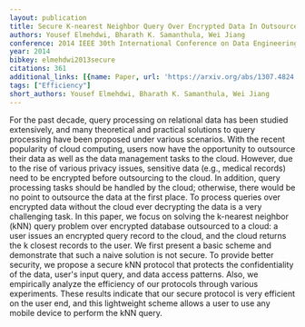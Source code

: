 ```yaml
---
layout: publication
title: Secure K-nearest Neighbor Query Over Encrypted Data In Outsourced Environments
authors: Yousef Elmehdwi, Bharath K. Samanthula, Wei Jiang
conference: 2014 IEEE 30th International Conference on Data Engineering
year: 2014
bibkey: elmehdwi2013secure
citations: 361
additional_links: [{name: Paper, url: 'https://arxiv.org/abs/1307.4824'}]
tags: ["Efficiency"]
short_authors: Yousef Elmehdwi, Bharath K. Samanthula, Wei Jiang
---
```

For the past decade, query processing on relational data has been studied
extensively, and many theoretical and practical solutions to query processing
have been proposed under various scenarios. With the recent popularity of cloud
computing, users now have the opportunity to outsource their data as well as
the data management tasks to the cloud. However, due to the rise of various
privacy issues, sensitive data (e.g., medical records) need to be encrypted
before outsourcing to the cloud. In addition, query processing tasks should be
handled by the cloud; otherwise, there would be no point to outsource the data
at the first place. To process queries over encrypted data without the cloud
ever decrypting the data is a very challenging task. In this paper, we focus on
solving the k-nearest neighbor (kNN) query problem over encrypted database
outsourced to a cloud: a user issues an encrypted query record to the cloud,
and the cloud returns the k closest records to the user. We first present a
basic scheme and demonstrate that such a naive solution is not secure. To
provide better security, we propose a secure kNN protocol that protects the
confidentiality of the data, user's input query, and data access patterns.
Also, we empirically analyze the efficiency of our protocols through various
experiments. These results indicate that our secure protocol is very efficient
on the user end, and this lightweight scheme allows a user to use any mobile
device to perform the kNN query.